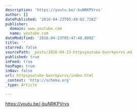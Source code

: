 ```yaml
---
description: 'https://youtu.be/-buNRKPVrvs'
author: []
datePublished: '2016-04-23T05:49:02.728Z'
publisher:
  domain: www.youtube.com
  name: youtube.com
dateModified: '2016-04-23T05:47:48.809Z'
title: ''
starred: false
sourcePath: _posts/2016-04-23-httpsyoutube-bunrkpvrvs.md
published: true
inFeed: true
hasPage: true
inNav: false
url: httpsyoutube-bunrkpvrvs/index.html
_context: 'http://schema.org'
_type: Article

---
```

https://youtu.be/-buNRKPVrvs